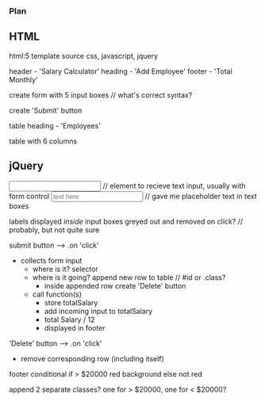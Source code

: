 ### Plan ###


## HTML ##

html:5 template
source css, javascript, jquery

header - 'Salary Calculator'
heading - 'Add Employee'
footer - 'Total Monthly'

create form with 5 input boxes  // what's correct syntax?  

create 'Submit' button

table heading - 'Employees'

table with 6 columns

## jQuery ##

<input> // element to recieve text input, usually with form control
<input placeholder="text here"> // gave me placeholder text in text boxes

labels displayed *inside* input boxes
  greyed out and removed on click? // probably, but not quite sure

submit button --> .on 'click'
  - collects form input
    - where is it? selector
    - where is it going? append new row to table // #id or .class?
      - inside appended row create 'Delete' button
    - call function(s)
      - store totalSalary
      - add incoming input to totalSalary
      - total Salary / 12
      - displayed in footer

'Delete' button --> .on 'click'
  - remove corresponding row (including itself)

footer
conditional 
if > $20000
  red background
else not red

append 2 separate classes?
one for > $20000, one for < $20000?

  
